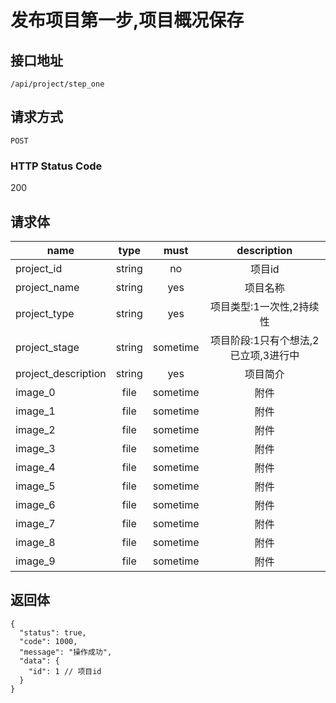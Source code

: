 # 发布项目第一步,项目概况保存

## 接口地址

`/api/project/step_one`

## 请求方式

`POST`

### HTTP Status Code

200

## 请求体

| name     | type     | must     | description |
|----------|:--------:|:--------:|:--------:|
| project_id | string   | no | 项目id |
| project_name | string   | yes | 项目名称 |
| project_type     | string    | yes   | 项目类型:1一次性,2持续性 |
| project_stage | string   | sometime      | 项目阶段:1只有个想法,2已立项,3进行中 |
| project_description     | string   | yes      | 项目简介 |
| image_0 | file   | sometime      | 附件 |
| image_1 | file   | sometime      | 附件 |
| image_2 | file   | sometime      | 附件 |
| image_3 | file   | sometime      | 附件 |
| image_4 | file   | sometime      | 附件 |
| image_5 | file   | sometime      | 附件 |
| image_6 | file   | sometime      | 附件 |
| image_7 | file   | sometime      | 附件 |
| image_8 | file   | sometime      | 附件 |
| image_9 | file   | sometime      | 附件 |


## 返回体

```json5
{
  "status": true,
  "code": 1000,
  "message": "操作成功",
  "data": {
    "id": 1 // 项目id
  }
}
``` 
